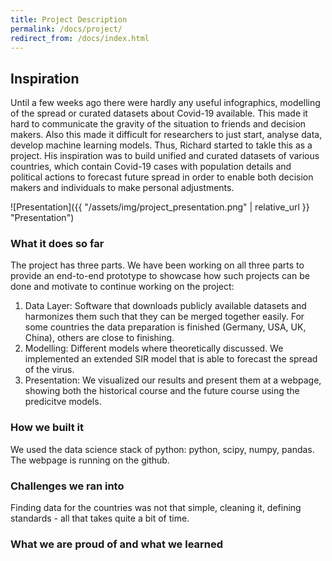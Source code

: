 ```yaml
---
title: Project Description
permalink: /docs/project/
redirect_from: /docs/index.html
---
```


## Inspiration

Until a few weeks ago there were hardly any useful infographics, modelling of the spread or curated datasets about Covid-19 available. This made it hard to communicate the gravity of the situation to friends and decision makers. Also this made it difficult for researchers to just start, analyse data, develop machine learning models. Thus, Richard started to takle this as a project. His inspiration was to build unified and curated datasets of various countries, which contain Covid-19 cases with population details and political actions to forecast future spread in order to enable both decision makers and individuals to make personal adjustments.

![Presentation]({{ "/assets/img/project_presentation.png" | relative_url }} "Presentation")

### What it does so far

The project has three parts.
We have been working on all three parts to provide an end-to-end prototype to showcase how such projects can be done and motivate to continue working on the project:

1. Data Layer: Software that downloads publicly available datasets and harmonizes them such that they can be merged together easily. For some countries the data preparation is finished (Germany, USA, UK, China), others are close to finishing.
2. Modelling: Different models where theoretically discussed. We implemented an extended SIR model that is able to forecast the spread of the virus.
3. Presentation: We visualized our results and present them at a webpage, showing both the historical course and the future course using the predicitve models.

### How we built it

We used the data science stack of python: python, scipy, numpy, pandas. The webpage is running on the github.

### Challenges we ran into

Finding data for the countries was not that simple, cleaning it, defining standards - all that takes quite a bit of time.

### What we are proud of and what we learned
